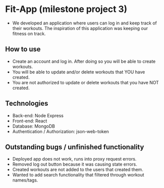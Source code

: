 # Fit-App (milestone project 3)

- We developed an application where users can log in and keep track of their workouts. The inspiration of this application was keeping our fitness on track.

## How to use
- Create an account and log in. After doing so you will be able to create workouts.
- You will be able to update and/or delete workouts that YOU have created.
- You are not authorized to update or delete workouts that you have NOT created.

## Technologies
- Back-end: Node Express
- Front-end: React
- Database: MongoDB
- Authentication / Authorization: json-web-token

## Outstanding bugs / unfinished functionality
- Deployed app does not work, runs into proxy request errors.
- Removed log out button because it was causing state errors.
- Created workouts are not added to the users that created them.
- Wanted to add search functionality that filtered through workout names/tags.
